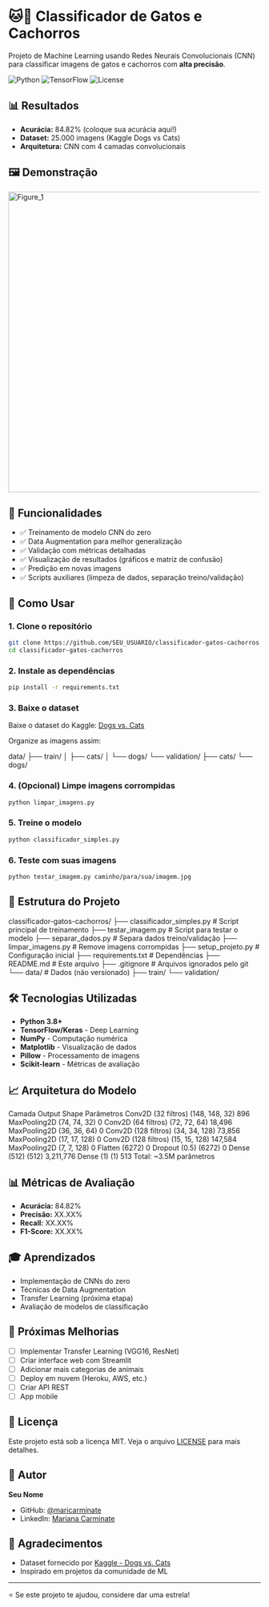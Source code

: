 # 🐱🐶 Classificador de Gatos e Cachorros

Projeto de Machine Learning usando Redes Neurais Convolucionais (CNN) para classificar imagens de gatos e cachorros com **alta precisão**.

![Python](https://img.shields.io/badge/Python-3.8+-blue.svg)
![TensorFlow](https://img.shields.io/badge/TensorFlow-2.15-orange.svg)
![License](https://img.shields.io/badge/License-MIT-green.svg)

## 📊 Resultados

- **Acurácia:** 84.82% (coloque sua acurácia aqui!)
- **Dataset:** 25.000 imagens (Kaggle Dogs vs Cats)
- **Arquitetura:** CNN com 4 camadas convolucionais

## 🖼️ Demonstração

<img width="1000" height="600" alt="Figure_1" src="https://github.com/user-attachments/assets/f6f6c777-7ad0-4c9c-a7ce-ca6363f0f1c3" />

## 🎯 Funcionalidades

- ✅ Treinamento de modelo CNN do zero
- ✅ Data Augmentation para melhor generalização
- ✅ Validação com métricas detalhadas
- ✅ Visualização de resultados (gráficos e matriz de confusão)
- ✅ Predição em novas imagens
- ✅ Scripts auxiliares (limpeza de dados, separação treino/validação)

## 🚀 Como Usar

### 1. Clone o repositório
```bash
git clone https://github.com/SEU_USUARIO/classificador-gatos-cachorros.git
cd classificador-gatos-cachorros
```

### 2. Instale as dependências
```bash
pip install -r requirements.txt
```

### 3. Baixe o dataset
Baixe o dataset do Kaggle: [Dogs vs. Cats](https://www.kaggle.com/c/dogs-vs-cats/data)

Organize as imagens assim:

data/
├── train/
│   ├── cats/
│   └── dogs/
└── validation/
├── cats/
└── dogs/

### 4. (Opcional) Limpe imagens corrompidas
```bash
python limpar_imagens.py
```

### 5. Treine o modelo
```bash
python classificador_simples.py
```

### 6. Teste com suas imagens
```bash
python testar_imagem.py caminho/para/sua/imagem.jpg
```

## 📁 Estrutura do Projeto

classificador-gatos-cachorros/
├── classificador_simples.py    # Script principal de treinamento
├── testar_imagem.py            # Script para testar o modelo
├── separar_dados.py            # Separa dados treino/validação
├── limpar_imagens.py           # Remove imagens corrompidas
├── setup_projeto.py            # Configuração inicial
├── requirements.txt            # Dependências
├── README.md                   # Este arquivo
├── .gitignore                  # Arquivos ignorados pelo git
└── data/                       # Dados (não versionado)
├── train/
└── validation/

## 🛠️ Tecnologias Utilizadas

- **Python 3.8+**
- **TensorFlow/Keras** - Deep Learning
- **NumPy** - Computação numérica
- **Matplotlib** - Visualização de dados
- **Pillow** - Processamento de imagens
- **Scikit-learn** - Métricas de avaliação

## 📈 Arquitetura do Modelo
Camada                  Output Shape         Parâmetros
Conv2D (32 filtros)     (148, 148, 32)       896
MaxPooling2D            (74, 74, 32)         0
Conv2D (64 filtros)     (72, 72, 64)         18,496
MaxPooling2D            (36, 36, 64)         0
Conv2D (128 filtros)    (34, 34, 128)        73,856
MaxPooling2D            (17, 17, 128)        0
Conv2D (128 filtros)    (15, 15, 128)        147,584
MaxPooling2D            (7, 7, 128)          0
Flatten                 (6272)               0
Dropout (0.5)           (6272)               0
Dense (512)             (512)                3,211,776
Dense (1)               (1)                  513
Total: ~3.5M parâmetros

## 📊 Métricas de Avaliação

- **Acurácia:** 84.82%
- **Precisão:** XX.XX%
- **Recall:** XX.XX%
- **F1-Score:** XX.XX%

## 🎓 Aprendizados

- Implementação de CNNs do zero
- Técnicas de Data Augmentation
- Transfer Learning (próxima etapa)
- Avaliação de modelos de classificação

## 🔮 Próximas Melhorias

- [ ] Implementar Transfer Learning (VGG16, ResNet)
- [ ] Criar interface web com Streamlit
- [ ] Adicionar mais categorias de animais
- [ ] Deploy em nuvem (Heroku, AWS, etc.)
- [ ] Criar API REST
- [ ] App mobile

## 📝 Licença

Este projeto está sob a licença MIT. Veja o arquivo [LICENSE](LICENSE) para mais detalhes.

## 👤 Autor

**Seu Nome**
- GitHub: [@maricarminate](https://github.com/maricarminate)
- LinkedIn: [Mariana Carminate](www.linkedin.com/in/mariana-santos-carminate-0a0893133)

## 🙏 Agradecimentos

- Dataset fornecido por [Kaggle - Dogs vs. Cats](https://www.kaggle.com/c/dogs-vs-cats)
- Inspirado em projetos da comunidade de ML

---

⭐ Se este projeto te ajudou, considere dar uma estrela!
